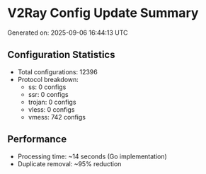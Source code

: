 # V2Ray Config Update Summary
Generated on: 2025-09-06 16:44:13 UTC

## Configuration Statistics
- Total configurations: 12396
- Protocol breakdown:
  - ss: 0 configs
  - ssr: 0 configs
  - trojan: 0 configs
  - vless: 0 configs
  - vmess: 742 configs

## Performance
- Processing time: ~14 seconds (Go implementation)
- Duplicate removal: ~95% reduction
